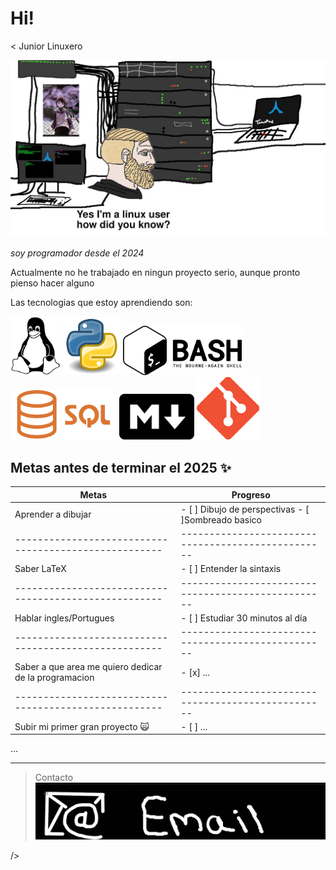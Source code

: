 # Hi!
<
Junior Linuxero

[![arch](images/btw.jpg)](https://wiki.archlinux.org/title/Main_page "ArchWiki")


_soy programador desde el 2024_

Actualmente no he trabajado en ningun proyecto serio, aunque pronto pienso hacer alguno

Las tecnologias que estoy aprendiendo son:

<img src="images/linux.png" width="80"/>
<img src="images/Python.png" width="92"/>
<img src="images/sh.png" width="190"/>
<img src="images/sql.png" width="170"/>
<img src="images/markdown.png" width="120"/>
<img src="images/git.png" width="100"/>



## Metas antes de terminar el 2025 :sparkles:


|Metas                                                |Progreso                                          |
|-----------------------------------------------------|--------------------------------------------------|
|Aprender a dibujar                                   |- [ ] Dibujo de perspectivas - [ ]Sombreado basico|
|-----------------------------------------------------|--------------------------------------------------|
|Saber LaTeX                                          |- [ ] Entender la sintaxis                        |
|-----------------------------------------------------|--------------------------------------------------|
|Hablar ingles/Portugues                              |- [ ] Estudiar 30 minutos al día                  |
|-----------------------------------------------------|--------------------------------------------------|
|Saber a que area me quiero dedicar de la programacion|- [x] ...                                         |
|-----------------------------------------------------|--------------------------------------------------|
|Subir mi primer gran proyecto :scream_cat:           |- [ ] ...                                         |

...

---

> Contacto
![email](images/email.png "skyrmn0@gmail.com")

/>
